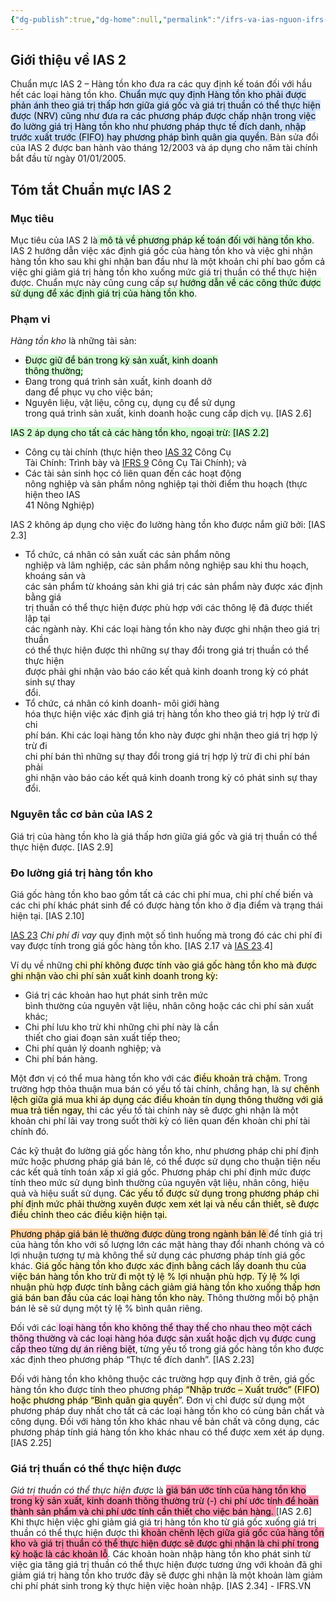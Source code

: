 ```yaml
---
{"dg-publish":true,"dg-home":null,"permalink":"/ifrs-va-ias-nguon-ifrs-org/ias/ias-learning/ias-02/","dgPassFrontmatter":true,"noteIcon":""}
---
```


## Giới thiệu về IAS 2


Chuẩn mực IAS 2 – Hàng tồn kho đưa ra các quy định kế toán đối với hầu hết các loại hàng tồn kho. <mark style="background: #ADCCFFA6;">Chuẩn mực quy định Hàng tồn kho phải được phản ánh theo giá trị thấp hơn giữa giá gốc và giá trị thuần có thể thực hiện được (NRV) cũng như đưa ra các phương pháp được chấp nhận trong việc đo lường giá trị Hàng tồn kho như phương pháp thực tế đích danh, nhập trước xuất trước (FIFO) hay phương pháp bình quân gia quyền.
</mark>
Bản sửa đổi của IAS 2 được ban hành vào tháng 12/2003 và áp dụng cho năm tài chính bắt đầu từ ngày 01/01/2005.

## Tóm tắt Chuẩn mực IAS 2

### Mục tiêu

Mục tiêu của IAS 2 là<mark style="background: #BBFABBA6;"> mô tả về phương pháp kế toán đối với hàng tồn kho</mark>. IAS 2 hướng dẫn việc xác định giá gốc của hàng tồn kho và việc ghi nhận hàng tồn kho sau khi ghi nhận ban đầu như là một khoản chi phí bao gồm cả việc ghi giảm giá trị hàng tồn kho xuống mức giá trị thuần có thể thực hiện được. Chuẩn mực này cũng cung cấp sự <mark style="background: #BBFABBA6;">hướng dẫn về các công thức được sử dụng để xác định giá trị của hàng tồn kho</mark>.

### Phạm vi

_Hàng tồn kho_ là những tài sản:

- <mark style="background: #BBFABBA6;">Được giữ để bán trong kỳ sản xuất, kinh doanh  
    thông thường;
- Đang trong quá trình sản xuất, kinh doanh dở  
    dang để phục vụ cho việc bán;
- Nguyên liệu, vật liệu, công cụ, dụng cụ để sử dụng  
    trong quá trình sản xuất, kinh doanh hoặc cung cấp dịch vụ</mark>. [IAS 2.6]

<mark style="background: #BBFABBA6;">IAS 2 áp dụng cho tất cả các hàng tồn kho, ngoại trừ: [IAS 2.2]

- Công cụ tài chính (thực hiện theo [IAS 32](https://ifrs.vn/standard/ias-32/) Công Cụ  
    Tài Chính: Trình bày và [IFRS 9](https://ifrs.vn/standard/ifrs-9/) Công Cụ Tài Chính); và
- Các tài sản sinh học có liên quan đến các hoạt động  
    nông nghiệp và sản phẩm nông nghiệp tại thời điểm thu hoạch (thực hiện theo IAS  
    41 Nông Nghiệp)</mark>

IAS 2 không áp dụng cho việc đo lường hàng tồn kho được nắm giữ bởi: [IAS 2.3]

- Tổ chức, cá nhân có sản xuất các sản phẩm nông  
    nghiệp và lâm nghiệp, các sản phẩm nông nghiệp sau khi thu hoạch, khoáng sản và  
    các sản phẩm từ khoáng sản khi giá trị các sản phẩm này được xác định bằng giá  
    trị thuần có thể thực hiện được phù hợp với các thông lệ đã được thiết lập tại  
    các ngành này. Khi các loại hàng tồn kho này được ghi nhận theo giá trị thuần  
    có thể thực hiện được thì những sự thay đổi trong giá trị thuần có thể thực hiện  
    được phải ghi nhận vào báo cáo kết quả kinh doanh trong kỳ có phát sinh sự thay  
    đổi.
- Tổ chức, cá nhân có kinh doanh- môi giới hàng  
    hóa thực hiện việc xác định giá trị hàng tồn kho theo giá trị hợp lý trừ đi chi  
    phí bán. Khi các loại hàng tồn kho này được ghi nhận theo giá trị hợp lý trừ đi  
    chi phí bán thì những sự thay đổi trong giá trị hợp lý trừ đi chi phí bán phải  
    ghi nhận vào báo cáo kết quả kinh doanh trong kỳ có phát sinh sự thay đổi.

### Nguyên tắc cơ bản của IAS 2

Giá trị của hàng tồn kho là giá thấp hơn giữa giá gốc và giá trị thuần có thể thực hiện được. [IAS 2.9]

### Đo lường giá trị hàng tồn kho

Giá gốc hàng tồn kho bao gồm tất cả các chi phí mua, chi phí chế biến và các chi phí khác phát sinh để có được hàng tồn kho ở địa điểm và trạng thái hiện tại. [IAS 2.10]

[IAS 23](https://ifrs.vn/standard/ias-23/) _Chi phí đi vay_ quy định một số tình huống mà trong đó các chi phí đi vay được tính trong giá gốc hàng tồn kho. [IAS 2.17 và [IAS 23](https://ifrs.vn/standard/ias-23/).4]

Ví dụ về những<mark style="background: #FFF3A3A6;"> chi phí không được tính vào giá gốc hàng tồn kho mà được ghi nhận vào chi phí sản xuất kinh doanh trong kỳ:
</mark>
- Giá trị các khoản hao hụt phát sinh trên mức  
    bình thường của nguyên vật liệu, nhân công hoặc các chi phí sản xuất khác;
- Chi phí lưu kho trừ khi những chi phí này là cần  
    thiết cho giai đoạn sản xuất tiếp theo;
- Chi phí quản lý doanh nghiệp; và
- Chi phí bán hàng.

Một đơn vị có thể mua hàng tồn kho với các <mark style="background: #FFF3A3A6;">điều khoản trả chậm.</mark> Trong trường hợp thỏa thuận mua bán có yếu tố tài chính, chẳng hạn, là sự <mark style="background: #FFF3A3A6;">chênh lệch giữa giá mua khi áp dụng các điều khoản tín dụng thông thường với giá mua trả tiền ngay, </mark>thi các yếu tố tài chính này sẽ được ghi nhận là một khoản chi phí lãi vay trong suốt thời kỳ có liên quan đến khoàn chi phí tài chính đó.

Các kỹ thuật đo lường giá gốc hàng tồn kho, như phương pháp chi phí định mức hoặc phương pháp giá bán lẻ, có thể được sử dụng cho thuận tiện nếu các kết quả tính toán xấp xỉ giá gốc. Phương pháp chi phí định mức được tính theo mức sử dụng bình thường của nguyên vật liệu, nhân công, hiệu quả và hiệu suất sử dụng. <mark style="background: #FFF3A3A6;">Các yếu tố được sử dụng trong phương pháp chi phí định mức phải thường xuyên được xem xét lại và nếu cần thiết, sẽ được điều chỉnh theo các điều kiện hiện tại.</mark>

<mark style="background: #FFB86CA6;">Phương pháp giá bán lẻ thường được dùng trong ngành bán lẻ </mark>để tính giá trị của hàng tồn kho với số lượng lớn các mặt hàng thay đổi nhanh chóng và có lợi nhuận tương tự mà không thể sử dụng các phương pháp tính giá gốc khác.<mark style="background: #FFF3A3A6;"> Giá gốc hàng tồn kho được xác định bằng cách lấy doanh thu của việc bán hàng tồn kho trừ đi một tỷ lệ % lợi nhuận phù hợp. Tỷ lệ % lợi nhuận phù hợp được tính bằng cách giảm giá hàng tồn kho xuống thấp hơn giá bán ban đầu của các loại hàng tồn kho này. </mark>Thông thường mỗi bộ phận bán lẻ sẽ sử dụng một tỷ lệ % bình quân riêng.

Đối với các<mark style="background: #FFB8EBA6;"> loại hàng tồn kho không thể thay thế cho nhau theo một cách thông thường và các loại hàng hóa được sản xuất hoặc dịch vụ được cung cấp theo từng dự án riêng biệt</mark>, từng yếu tố trong giá gốc hàng tồn kho được xác định theo phương pháp “Thực tế đích danh”. [IAS 2.23]

Đối với hàng tồn kho không thuộc các trường hợp quy định ở trên, giá gốc hàng tồn kho được tính theo phương pháp<mark style="background: #FFF3A3A6;"> “Nhập trước – Xuất trước” (FIFO) hoặc phương pháp “Bình quân gia quyền</mark>”. Đơn vị chỉ được sử dụng một phương pháp duy nhất cho tất cả các loại hàng tồn kho có cùng bản chất và công dụng. Đối với hàng tồn kho khác nhau về bản chất và công dụng, các phương pháp tính giá hàng tồn kho khác nhau có thể được xem xét áp dụng. [IAS 2.25]

### Giá trị thuần có thể thực hiện được

_Giá trị thuần có thể thực hiện được_ là <mark style="background: #FF5582A6;">giá bán ước tính của hàng tồn kho trong kỳ sản xuất, kinh doanh thông thường trừ (-) chi phí ước tính để hoàn thành sản phẩm và chi phí ước tính cần thiết cho việc bán hàng. </mark>[IAS 2.6] Khi thực hiện việc ghi giảm giá giá trị hàng tồn kho từ giá gốc xuống giá trị thuần có thể thực hiện được thì <mark style="background: #FF5582A6;">khoản chênh lệch giữa giá gốc của hàng tồn kho và giá trị thuần có thể thực hiện được sẽ được ghi nhận là chi phí trong kỳ hoặc là các khoản lỗ</mark>. Các khoản hoàn nhập hàng tồn kho phát sinh từ việc gia tăng giá trị thuần có thể thực hiện được tương ứng với khoản đã ghi giảm giá trị hàng tồn kho trước đây sẽ được ghi nhận là một khoản làm giảm chi phí phát sinh trong kỳ thực hiện việc hoàn nhập. [IAS 2.34] - IFRS.VN